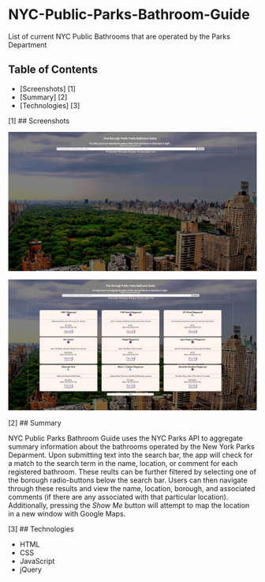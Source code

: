 # NYC-Public-Parks-Bathroom-Guide
List of current NYC Public Bathrooms that are operated by the Parks Department

## Table of Contents

- [Screenshots] [1]
- [Summary] [2]
- [Technologies] [3]

[1] ## Screenshots

![Home Screen](/images/home_screen.JPG "Home Screen")

![Results](/images/results_screen.JPG "Results Screen")

[2] ## Summary

NYC Public Parks Bathroom Guide uses the NYC Parks API to aggregate summary information about the bathrooms operated by the New York Parks Deparment. Upon submitting text into the search bar, the app will check for a match to the search term in the name, location, or comment for each registered bathroom. These reults can be further filtered by selecting one of the borough radio-buttons below the search bar. Users can then navigate through these results and view the name, location, borough, and associated comments (if there are any associated with that particular location). Additionally, pressing the *Show Me* button will attempt to map the location in a new window with Google Maps. 

[3] ## Technologies

- HTML
- CSS
- JavaScript
- jQuery
